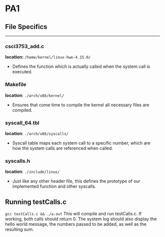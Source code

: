# PA1

## File Specifics
-------------------
### csci3753_add.c
**location:** `/home/kernel/linux-hwe-4.15.0/`
- Defines the function which is actually called when the system call is executed.

### Makefile
**location**: `./arch/x86/kernel/`
- Ensures that come time to compile the kernel all necessary files are compiled. 

### syscall_64.tbl
**location**: `./arch/x86/syscalls/`
- Syscall table maps each system call to a specific number, which are how the system calls are referenced when called.

### syscalls.h
**location**: `./include/linux/`
- Just like any other header file, this defines the prototype of our implemented function and other syscalls.

## Running testCalls.c
`gcc testCalls.c && ./a.out`
This will compile and run testCalls.c. If working, both calls should return 0. The system log should also display the hello world message, the numbers passed to be added, as well as the resulting sum.
